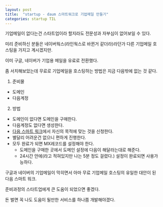 ```yaml
---
layout: post
title:  "startup - daum 스마트워크로 기업메일 만들기"
categories: startup TIL 
---
```


기업메일이 없다는건 스타트업이라 할지라도 전문성과 자부심이 없어보일 수 있다.

미리 준비하신 분들은 네이버웍스(라인웍스로 바뀐거 같더라)라던가 다른 기업메일 호스팅을 가지고 계시겠지만.

이미 구글, 네이버가 기업용 메일을 유료로 전환했다.

좀 서치해보았는데 무료로 기업메일을 호스팅하는 방법은 지금 다음밖에 없는 것 같다.

1. 준비물

- 도메인
- 다음계정

2. 방법

* 도메인이 없다면 도메인을 구매한다.
* 다음계정도 없다면 생성한다.
* [다음 스마트 워크](http://mail2.daum.net/hanmailex/domain.html)에서 자신의 목적에 맞는 것을 신청한다.
* 별달리 어려운건 없으니 편하게 진행한다.
* 모두 완료가 되면 MX레코드를 설정해야 한다.
    * 도메인을 구매한 곳에서 도메인 설정에 다음이 해달라는대로 해준다.
    * 24시간 안에(라고 적혀있지만 나는 5분 정도 걸렸다.) 설정이 완료되면 사용가능하다.

구글과 네이버의 기업메일이 막히면서 아마 무료 기업메일 호스팅의 유일한 대안이 된 다음 스마트 워크.

준비과정의 스타트업에게 큰 도움이 되었으면 좋겠다.

돈 벌면 꼭 나도 도움이 될만한 서비스를 하나쯤 개발해야겠다.

